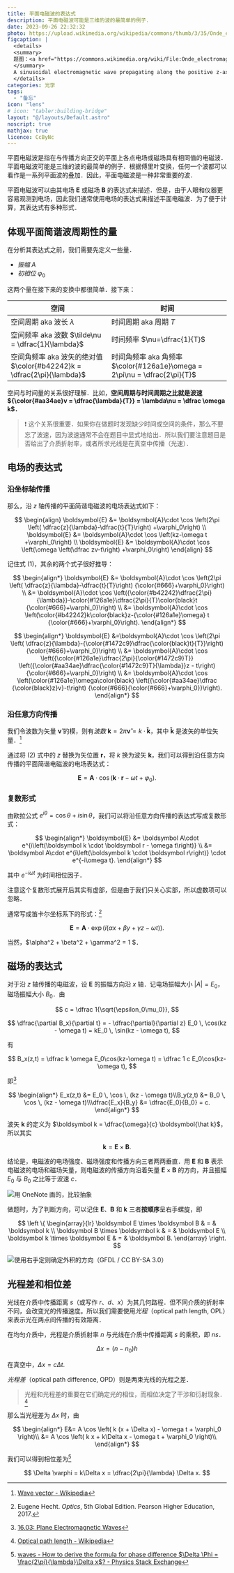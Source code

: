 ```yaml
---
title: 平面电磁波的表达式
description: 平面电磁波可能是三维的波的最简单的例子．
date: 2023-09-26 22:32:32
photo: https://upload.wikimedia.org/wikipedia/commons/thumb/3/35/Onde_electromagnetique.svg/2560px-Onde_electromagnetique.svg.png
figcaption: |
  <details>
  <summary>
  题图：<a href="https://commons.wikimedia.org/wiki/File:Onde_electromagnetique.svg">Onde electromagnetique</a> by <a href="https://commons.wikimedia.org/wiki/User:Emmanuel.boutet">SuperManu</a>, GFDL / CC-BY-SA
  </summary>
  A sinusoidal electromagnetic wave propagating along the positive z-axis, showing the electric field (blue) and magnetic field (red) vectors.
  </details>
categories: 光学
tags:
  - "备忘"
icon: "lens"
# icon: "tabler:building-bridge"
layout: "@/layouts/Default.astro"
noscript: true
mathjax: true
licence: CcByNc
---
```


平面电磁波是指在与传播方向正交的平面上各点电场或磁场具有相同值的电磁波．平面电磁波可能是三维的波的最简单的例子．根据傅里叶变换，任何一个波都可以看作是一系列平面波的叠加．因此，平面电磁波是一种非常重要的波．

平面电磁波可以由其电场 $\boldsymbol E$ 或磁场 $\boldsymbol B$ 的表达式来描述．但是，由于人眼和仪器更容易观测到电场，因此我们通常使用电场的表达式来描述平面电磁波．为了便于计算，其表达式有多种形式．

## 体现平面简谐波周期性的量

在分析其表达式之前，我们需要先定义一些量．

- <dfn>振幅</dfn> $A$
- <dfn>初相位</dfn> $\varphi_0$

这两个量在接下来的变换中都很简单．接下来：

| 空间                                                                          | 时间                                                                               |
| ----------------------------------------------------------------------------- | ---------------------------------------------------------------------------------- |
| 空间周期 aka 波长 $\lambda$                                                   | 时间周期 aka 周期 $T$                                                              |
| 空间频率 aka 波数 $\tilde\nu = \dfrac{1}{\lambda}$                            | 时间频率 $\nu=\dfrac{1}{T}$                                                        |
| 空间角频率 aka 波矢的绝对值 <br /> $\color{#b42242}k = \dfrac{2\pi}{\lambda}$ | 时间角频率 aka 角频率<br /> $\color{#126a1e}\omega = 2\pi\nu = \dfrac{2\pi}{T}$ |

空间与时间量的关系很好理解．比如，**空间周期与时间周期之比就是波速 ${\color{#aa34ae}v = \dfrac{\lambda}{T}} = \lambda\nu = \dfrac \omega k$．**

> ❗ 这个关系很重要．如果你在做题时发现缺少时间或空间的条件，那么不要忘了波速，因为波速通常不会在题目中显式地给出．所以我们要注意题目是否给出了介质折射率，或者所求光线是在真空中传播（光速）．

## 电场的表达式

### 沿坐标轴传播

那么，沿 $z$ 轴传播的平面简谐电磁波的电场表达式如下：

$$
\begin{align}
  \boldsymbol{E} &= \boldsymbol{A}\cdot \cos \left(2\pi \left( \dfrac{z}{\lambda}-\dfrac{t}{T}\right) +\varphi_0\right) \\
  \boldsymbol{E} &= \boldsymbol{A}\cdot \cos \left(kz-\omega t +\varphi_0\right) \\
  \boldsymbol{E} &= \boldsymbol{A}\cdot \cos \left(\omega \left(\dfrac zv-t\right) +\varphi_0\right)
\end{align}
$$

记住式 $(1)$，其余的两个式子很好推导：

$$
\begin{align*}
\boldsymbol{E} &= \boldsymbol{A}\cdot \cos \left(2\pi \left( \dfrac{z}{\lambda}-\dfrac{t}{T}\right) {\color{#666}+\varphi_0}\right) \\
&= \boldsymbol{A}\cdot \cos \left({\color{#b42242}\dfrac{2\pi}{\lambda}}-\color{#126a1e}\dfrac{2\pi}{T}\color{black}t {\color{#666}+\varphi_0}\right) \\
&= \boldsymbol{A}\cdot \cos \left(\color{#b42242}k\color{black}z-{\color{#126a1e}\omega} t {\color{#666}+\varphi_0}\right).
\end{align*}
$$

$$
\begin{align*}
\boldsymbol{E} &=\boldsymbol{A}\cdot \cos \left(2\pi \left( \dfrac{z}{\lambda}-{\color{#1472c9}\dfrac{\color{black}t}{T}}\right) {\color{#666}+\varphi_0}\right) \\
&= \boldsymbol{A}\cdot \cos \left({\color{#126a1e}\dfrac{2\pi}{\color{#1472c9}T}} \left({\color{#aa34ae}\dfrac{\color{#1472c9}T}{\lambda}}z - t\right) {\color{#666}+\varphi_0}\right) \\
&= \boldsymbol{A}\cdot \cos \left(\color{#126a1e}\omega\color{black} \left({\color{#aa34ae}\dfrac {\color{black}z}v}-t\right) {\color{#666}{\color{#666}+\varphi_0}}\right).
\end{align*}
$$

### 沿任意方向传播

我们令波数为矢量 $\boldsymbol{\tilde \nu}$ 的模，则有<dfn>波数</dfn> $\boldsymbol k = 2\pi\boldsymbol{\tilde \nu} = k \cdot \boldsymbol{\hat k}$，其中 $\boldsymbol{\hat k}$ 是波矢的单位矢量．[^k-vector]

[^k-vector]: [Wave vector - Wikipedia](https://en.wikipedia.org/wiki/Wave_vector)

通过将 $(2)$ 式中的 $z$ 替换为矢位置 $\boldsymbol r$，将 $k$ 换为波矢 $\boldsymbol k$，我们可以得到沿任意方向传播的平面简谐电磁波的电场表达式：

$$
\boldsymbol E =
\boldsymbol{A}\cdot \cos \left(\boldsymbol k \cdot \boldsymbol r - \omega t +\varphi_0\right).
$$

### 复数形式

由欧拉公式 $e^{i\theta} = \cos \theta + i\sin \theta$，我们可以将沿任意方向传播的表达式写成复数形式：

$$
\begin{align*}
\boldsymbol{E} &= \boldsymbol A\cdot e^{i\left(\boldsymbol k \cdot \boldsymbol r - \omega t\right)} \\
               &= \boldsymbol A\cdot e^{i\left(\boldsymbol k \cdot \boldsymbol r\right)} \cdot e^{-i\omega t}.
\end{align*}
$$

其中 $e^{-i\omega t}$ 为时间相位因子．

注意这个复数形式展开后其实有虚部，但是由于我们只关心实部，所以虚数项可以忽略．

通常写成笛卡尔坐标系下的形式：[^hecht]

[^hecht]: Eugene Hecht. <i lang="en">Optics</i>, 5th Global Edition. Pearson Higher Education, 2017.

$$
\boldsymbol E = \boldsymbol A\cdot \exp
\left(i(\alpha x + \beta y + \gamma z - \omega t)\right).
$$

当然，$\alpha^2 + \beta^2 + \gamma^2 = 1 $．

## 磁场的表达式

对于沿 $z$ 轴传播的电磁波，设 $\boldsymbol E$ 的振幅方向沿 $x$ 轴．记电场振幅大小 $|A| = E_0$，磁场振幅大小 $B_0$．由

$$ c = \dfrac 1{\sqrt{\epsilon_0\mu_0}}, $$

$$
\dfrac{\partial B_x}{\partial t}
= - \dfrac{\partial}{\partial z} E_0 \, \cos(kz - \omega t)
= kE_0 \, \sin(kz - \omega t),
$$

有

$$
B_x(z,t) = \dfrac k \omega E_0\cos(kz-\omega t)
         = \dfrac 1     c  E_0\cos(kz-\omega t),
$$

即[^tb]

[^tb]: [16.03: Plane Electromagnetic Waves](https://phys.libretexts.org/Bookshelves/University_Physics/Book%3A_University_Physics_(OpenStax)/Book%3A_University_Physics_II_-_Thermodynamics_Electricity_and_Magnetism_(OpenStax)/16%3A_Electromagnetic_Waves/16.03%3A_Plane_Electromagnetic_Waves#mjx-eqn-16.18)


$$
\begin{align*}
E_x(z,t) &= E_0 \, \cos \, (kz - \omega t)\\B_y(z,t) &= B_0 \, \cos \, (kz - \omega t)\\\dfrac{E_x}{B_y} &= \dfrac{E_0}{B_0} = c.
\end{align*}
$$

波矢 $\boldsymbol k$ 的定义为 $\boldsymbol k = \dfrac{\omega}{c} \boldsymbol{\hat k}$，所以其实

$$\boldsymbol k = \boldsymbol E \times \boldsymbol B.$$

结论是，电磁波的电场强度、磁场强度和传播方向三者两两垂直．用 $\boldsymbol{E}$ 和 $\boldsymbol{B}$ 表示电磁波的电场和磁场矢量，则电磁波的传播方向沿着矢量 $\boldsymbol{E} \times \boldsymbol{B}$ 的方向，并且振幅 $E_0$ 与 $B_0$ 之比等于波速 $c$．

![用 OneNote 画的，比较抽象](/optics/kbe.svg)

做题时，为了判断方向，可以记住 $\boldsymbol E$、$\boldsymbol B$ 和 $\boldsymbol k$ 三者**按顺序**呈右手螺旋，即

$$
\left \{
  \begin{array}{lr}
  \boldsymbol E \times \boldsymbol B & = & \boldsymbol k \\
  \boldsymbol B \times \boldsymbol k & = & \boldsymbol E \\
  \boldsymbol k \times \boldsymbol E & = & \boldsymbol B.
\end{array}
\right.
$$

![使用右手定则确定外积的方向（<a href="https://en.m.wikipedia.org/wiki/File:Right_hand_rule_cross_product.svg">GFDL / CC BY-SA 3.0</a>）](https://upload.wikimedia.org/wikipedia/commons/d/d2/Right_hand_rule_cross_product.svg)

## 光程差和相位差

光线在介质中传播距离 $s$（或写作 $r$、$d$、$x$）为其几何路程．但不同介质的折射率不同，会改变光的传播速度。所以我们需要使用<dfn>光程</dfn>（optical path length, OPL）来表示光在两点间传播的有效距离．

在均匀介质中，光程是介质折射率 $n$ 与光线在介质中传播距离 $s$ 的乘积，即 $ns$．

$$ Δx=(n−n_0)h $$

在真空中，$Δx = cΔt.$

<dfn>光程差</dfn>（optical path difference, OPD）则是两束光线的光程之差．

> 光程和光程差的重要在它们确定光的相位，而相位决定了干涉和衍射现象． [^wp-opl]

[^wp-opl]: [Optical path length - Wikipedia](https://en.wikipedia.org/wiki/Optical_path_length)

那么当光程差为 $Δx$ 时，由

$$
\begin{align*}
E&= A \cos \left( k (x +  \Delta x) - \omega t + \varphi_0 \right)\\
 &= A \cos \left( k  x + k\Delta x  - \omega t + \varphi_0 \right)\\
\end{align*}
$$

我们可以得到相位差为[^stackexchange]

[^stackexchange]: [waves - How to derive the formula for phase difference $\Delta \Phi = \frac{2\pi}{\lambda}\Delta x$? - Physics Stack Exchange](https://physics.stackexchange.com/questions/200754/how-to-derive-the-formula-for-phase-difference-delta-phi-frac2-pi-lambd)

$$ \Delta \varphi = k\Delta x = \dfrac{2\pi}{\lambda} \Delta x. $$
